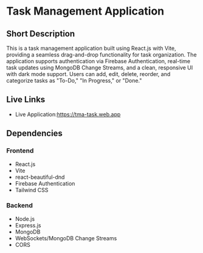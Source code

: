 # Task Management Application

## Short Description

This is a task management application built using React.js with Vite, providing a seamless drag-and-drop functionality for task organization. The application supports authentication via Firebase Authentication, real-time task updates using MongoDB Change Streams, and a clean, responsive UI with dark mode support. Users can add, edit, delete, reorder, and categorize tasks as "To-Do," "In Progress," or "Done."

## Live Links

- Live Application:https://tma-task.web.app

## Dependencies

### Frontend

- React.js
- Vite
- react-beautiful-dnd
- Firebase Authentication
- Tailwind CSS

### Backend

- Node.js
- Express.js
- MongoDB
- WebSockets/MongoDB Change Streams
- CORS


